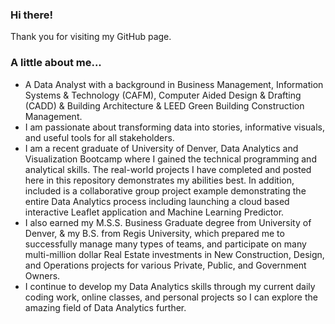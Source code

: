 ###  Hi there!   
Thank you for visiting my GitHub page.   
###  A little about me...
  - A Data Analyst with a background in Business Management,  Information Systems & Technology (CAFM), Computer Aided Design & Drafting (CADD) & Building Architecture & LEED Green Building Construction Management.  
  - I am passionate about transforming data into stories, informative visuals, and useful tools for all stakeholders.   
  - I am a recent graduate of University of Denver, Data Analytics and Visualization Bootcamp where I gained the technical programming and analytical skills.  The real-world projects I have completed and posted here in this repository demonstrates my abilities best.    In addition, included is a collaborative group project example demonstrating the entire Data Analytics process including launching a cloud based interactive Leaflet application and Machine Learning Predictor. 
  - I also earned my M.S.S. Business Graduate degree from University of Denver, & my B.S. from Regis University, which prepared me to successfully manage many types of teams, and participate on many multi-million dollar Real Estate investments in New Construction, Design, and Operations projects for various Private, Public, and Government Owners.         
  - I continue to develop my Data Analytics skills through my current daily coding work, online classes, and personal projects so I can explore the amazing field of Data Analytics further.    
